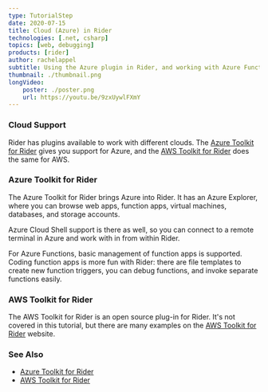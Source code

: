 ```yaml
---
type: TutorialStep
date: 2020-07-15
title: Cloud (Azure) in Rider
technologies: [.net, csharp]
topics: [web, debugging]
products: [rider]
author: rachelappel
subtitle: Using the Azure plugin in Rider, and working with Azure Functions.
thumbnail: ./thumbnail.png
longVideo: 
    poster: ./poster.png
    url: https://youtu.be/9zxUywlFXmY
---
```


### Cloud Support

Rider has plugins available to work with different clouds. The [Azure Toolkit for Rider](https://plugins.jetbrains.com/plugin/11220-azure-toolkit-for-rider)
gives you support for Azure, and the [AWS Toolkit for Rider](https://aws.amazon.com/rider/) does the same for AWS.

### Azure Toolkit for Rider

The Azure Toolkit for Rider brings Azure into Rider. It has an Azure Explorer, where you can browse web apps, function apps,
virtual machines, databases, and storage accounts.

Azure Cloud Shell support is there as well, so you can connect to a remote terminal in Azure and work with in from within Rider. 

For Azure Functions, basic management of function apps is supported. Coding function apps is more fun with Rider: there
are file templates to create new function triggers, you can debug functions, and invoke separate functions easily.
 
### AWS Toolkit for Rider

The AWS Toolkit for Rider is an open source plug-in for Rider. It's not covered in this tutorial, but there are many
examples on the [AWS Toolkit for Rider](https://aws.amazon.com/rider/) website.

### See Also

- [Azure Toolkit for Rider](https://plugins.jetbrains.com/plugin/11220-azure-toolkit-for-rider)
- [AWS Toolkit for Rider](https://aws.amazon.com/rider/)